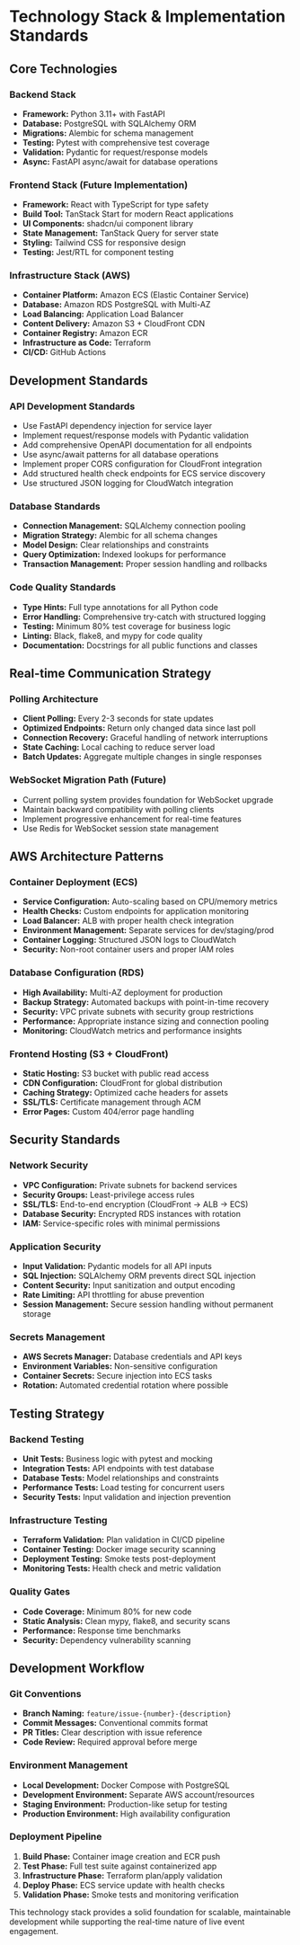 # Technology Stack & Implementation Standards

## Core Technologies

### Backend Stack
- **Framework:** Python 3.11+ with FastAPI
- **Database:** PostgreSQL with SQLAlchemy ORM
- **Migrations:** Alembic for schema management
- **Testing:** Pytest with comprehensive test coverage
- **Validation:** Pydantic for request/response models
- **Async:** FastAPI async/await for database operations

### Frontend Stack (Future Implementation)
- **Framework:** React with TypeScript for type safety
- **Build Tool:** TanStack Start for modern React applications
- **UI Components:** shadcn/ui component library
- **State Management:** TanStack Query for server state
- **Styling:** Tailwind CSS for responsive design
- **Testing:** Jest/RTL for component testing

### Infrastructure Stack (AWS)
- **Container Platform:** Amazon ECS (Elastic Container Service)
- **Database:** Amazon RDS PostgreSQL with Multi-AZ
- **Load Balancing:** Application Load Balancer
- **Content Delivery:** Amazon S3 + CloudFront CDN
- **Container Registry:** Amazon ECR
- **Infrastructure as Code:** Terraform
- **CI/CD:** GitHub Actions

## Development Standards

### API Development Standards
- Use FastAPI dependency injection for service layer
- Implement request/response models with Pydantic validation
- Add comprehensive OpenAPI documentation for all endpoints
- Use async/await patterns for all database operations
- Implement proper CORS configuration for CloudFront integration
- Add structured health check endpoints for ECS service discovery
- Use structured JSON logging for CloudWatch integration

### Database Standards
- **Connection Management:** SQLAlchemy connection pooling
- **Migration Strategy:** Alembic for all schema changes
- **Model Design:** Clear relationships and constraints
- **Query Optimization:** Indexed lookups for performance
- **Transaction Management:** Proper session handling and rollbacks

### Code Quality Standards
- **Type Hints:** Full type annotations for all Python code
- **Error Handling:** Comprehensive try-catch with structured logging
- **Testing:** Minimum 80% test coverage for business logic
- **Linting:** Black, flake8, and mypy for code quality
- **Documentation:** Docstrings for all public functions and classes

## Real-time Communication Strategy

### Polling Architecture
- **Client Polling:** Every 2-3 seconds for state updates
- **Optimized Endpoints:** Return only changed data since last poll
- **Connection Recovery:** Graceful handling of network interruptions
- **State Caching:** Local caching to reduce server load
- **Batch Updates:** Aggregate multiple changes in single responses

### WebSocket Migration Path (Future)
- Current polling system provides foundation for WebSocket upgrade
- Maintain backward compatibility with polling clients
- Implement progressive enhancement for real-time features
- Use Redis for WebSocket session state management

## AWS Architecture Patterns

### Container Deployment (ECS)
- **Service Configuration:** Auto-scaling based on CPU/memory metrics
- **Health Checks:** Custom endpoints for application monitoring
- **Load Balancer:** ALB with proper health check integration
- **Environment Management:** Separate services for dev/staging/prod
- **Container Logging:** Structured JSON logs to CloudWatch
- **Security:** Non-root container users and proper IAM roles

### Database Configuration (RDS)
- **High Availability:** Multi-AZ deployment for production
- **Backup Strategy:** Automated backups with point-in-time recovery
- **Security:** VPC private subnets with security group restrictions
- **Performance:** Appropriate instance sizing and connection pooling
- **Monitoring:** CloudWatch metrics and performance insights

### Frontend Hosting (S3 + CloudFront)
- **Static Hosting:** S3 bucket with public read access
- **CDN Configuration:** CloudFront for global distribution
- **Caching Strategy:** Optimized cache headers for assets
- **SSL/TLS:** Certificate management through ACM
- **Error Pages:** Custom 404/error page handling

## Security Standards

### Network Security
- **VPC Configuration:** Private subnets for backend services
- **Security Groups:** Least-privilege access rules
- **SSL/TLS:** End-to-end encryption (CloudFront → ALB → ECS)
- **Database Security:** Encrypted RDS instances with rotation
- **IAM:** Service-specific roles with minimal permissions

### Application Security
- **Input Validation:** Pydantic models for all API inputs
- **SQL Injection:** SQLAlchemy ORM prevents direct SQL injection
- **Content Security:** Input sanitization and output encoding
- **Rate Limiting:** API throttling for abuse prevention
- **Session Management:** Secure session handling without permanent storage

### Secrets Management
- **AWS Secrets Manager:** Database credentials and API keys
- **Environment Variables:** Non-sensitive configuration
- **Container Secrets:** Secure injection into ECS tasks
- **Rotation:** Automated credential rotation where possible

## Testing Strategy

### Backend Testing
- **Unit Tests:** Business logic with pytest and mocking
- **Integration Tests:** API endpoints with test database
- **Database Tests:** Model relationships and constraints
- **Performance Tests:** Load testing for concurrent users
- **Security Tests:** Input validation and injection prevention

### Infrastructure Testing
- **Terraform Validation:** Plan validation in CI/CD pipeline
- **Container Testing:** Docker image security scanning
- **Deployment Testing:** Smoke tests post-deployment
- **Monitoring Tests:** Health check and metric validation

### Quality Gates
- **Code Coverage:** Minimum 80% for new code
- **Static Analysis:** Clean mypy, flake8, and security scans
- **Performance:** Response time benchmarks
- **Security:** Dependency vulnerability scanning

## Development Workflow

### Git Conventions
- **Branch Naming:** `feature/issue-{number}-{description}`
- **Commit Messages:** Conventional commits format
- **PR Titles:** Clear description with issue reference
- **Code Review:** Required approval before merge

### Environment Management
- **Local Development:** Docker Compose with PostgreSQL
- **Development Environment:** Separate AWS account/resources
- **Staging Environment:** Production-like setup for testing
- **Production Environment:** High availability configuration

### Deployment Pipeline
1. **Build Phase:** Container image creation and ECR push
2. **Test Phase:** Full test suite against containerized app
3. **Infrastructure Phase:** Terraform plan/apply validation
4. **Deploy Phase:** ECS service update with health checks
5. **Validation Phase:** Smoke tests and monitoring verification

This technology stack provides a solid foundation for scalable, maintainable development while supporting the real-time nature of live event engagement.
